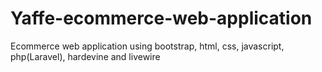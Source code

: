 # Yaffe-ecommerce-web-application
Ecommerce web application using bootstrap, html, css, javascript, php(Laravel), hardevine and livewire
